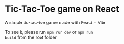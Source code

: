 # Tic-Tac-Toe game on React

A simple tic-tac-toe game made with React + Vite

To see it, please run <code>npm run dev</code> or <code>npm run build</code> from the root folder
